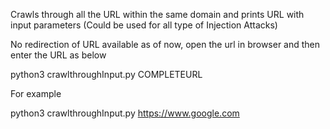 Crawls through all the URL within the same domain and prints URL with input parameters (Could be used for all type of Injection Attacks)

No redirection of URL available as of now, open the url in browser and then enter the URL as below

python3 crawlthroughInput.py COMPLETEURL

For example

python3 crawlthroughInput.py https://www.google.com